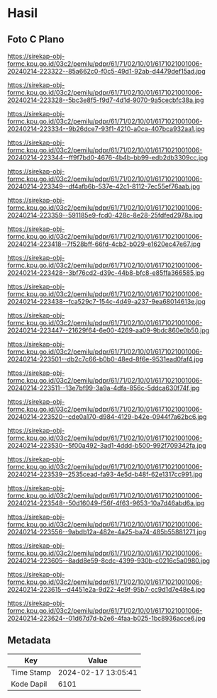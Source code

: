 # Hasil

## Foto C Plano

https://sirekap-obj-formc.kpu.go.id/03c2/pemilu/pdpr/61/71/02/10/01/6171021001006-20240214-223322--85a662c0-f0c5-49d1-92ab-d4479def15ad.jpg

https://sirekap-obj-formc.kpu.go.id/03c2/pemilu/pdpr/61/71/02/10/01/6171021001006-20240214-223328--5bc3e8f5-f9d7-4d1d-9070-9a5cecbfc38a.jpg

https://sirekap-obj-formc.kpu.go.id/03c2/pemilu/pdpr/61/71/02/10/01/6171021001006-20240214-223334--9b26dce7-93f1-4210-a0ca-407bca932aa1.jpg

https://sirekap-obj-formc.kpu.go.id/03c2/pemilu/pdpr/61/71/02/10/01/6171021001006-20240214-223344--ff9f7bd0-4676-4b4b-bb99-edb2db3309cc.jpg

https://sirekap-obj-formc.kpu.go.id/03c2/pemilu/pdpr/61/71/02/10/01/6171021001006-20240214-223349--df4afb6b-537e-42c1-8112-7ec55ef76aab.jpg

https://sirekap-obj-formc.kpu.go.id/03c2/pemilu/pdpr/61/71/02/10/01/6171021001006-20240214-223359--591185e9-fcd0-428c-8e28-25fdfed2978a.jpg

https://sirekap-obj-formc.kpu.go.id/03c2/pemilu/pdpr/61/71/02/10/01/6171021001006-20240214-223418--7f528bff-66fd-4cb2-b029-e1620ec47e67.jpg

https://sirekap-obj-formc.kpu.go.id/03c2/pemilu/pdpr/61/71/02/10/01/6171021001006-20240214-223428--3bf76cd2-d39c-44b8-bfc8-e85ffa366585.jpg

https://sirekap-obj-formc.kpu.go.id/03c2/pemilu/pdpr/61/71/02/10/01/6171021001006-20240214-223438--fca529c7-154c-4d49-a237-9ea68014613e.jpg

https://sirekap-obj-formc.kpu.go.id/03c2/pemilu/pdpr/61/71/02/10/01/6171021001006-20240214-223447--21629f64-6e00-4269-aa09-9bdc860e0b50.jpg

https://sirekap-obj-formc.kpu.go.id/03c2/pemilu/pdpr/61/71/02/10/01/6171021001006-20240214-223501--db2c7c66-b0b0-48ed-8f6e-9531ead0faf4.jpg

https://sirekap-obj-formc.kpu.go.id/03c2/pemilu/pdpr/61/71/02/10/01/6171021001006-20240214-223511--13e7bf99-3a9a-4dfa-856c-5ddca630f74f.jpg

https://sirekap-obj-formc.kpu.go.id/03c2/pemilu/pdpr/61/71/02/10/01/6171021001006-20240214-223520--cde0a170-d984-4129-b42e-0944f7a62bc6.jpg

https://sirekap-obj-formc.kpu.go.id/03c2/pemilu/pdpr/61/71/02/10/01/6171021001006-20240214-223530--5f00a492-3ad1-4ddd-b500-992f709342fa.jpg

https://sirekap-obj-formc.kpu.go.id/03c2/pemilu/pdpr/61/71/02/10/01/6171021001006-20240214-223539--2535cead-fa93-4e5d-b48f-62e1317cc991.jpg

https://sirekap-obj-formc.kpu.go.id/03c2/pemilu/pdpr/61/71/02/10/01/6171021001006-20240214-223548--50d16049-f56f-4f63-9653-10a7d46abd6a.jpg

https://sirekap-obj-formc.kpu.go.id/03c2/pemilu/pdpr/61/71/02/10/01/6171021001006-20240214-223556--9abdb12a-482e-4a25-ba74-485b55881271.jpg

https://sirekap-obj-formc.kpu.go.id/03c2/pemilu/pdpr/61/71/02/10/01/6171021001006-20240214-223605--8add8e59-8cdc-4399-930b-c0216c5a0980.jpg

https://sirekap-obj-formc.kpu.go.id/03c2/pemilu/pdpr/61/71/02/10/01/6171021001006-20240214-223615--d4451e2a-9d22-4e9f-95b7-cc9d1d7e48e4.jpg

https://sirekap-obj-formc.kpu.go.id/03c2/pemilu/pdpr/61/71/02/10/01/6171021001006-20240214-223624--01d67d7d-b2e6-4faa-b025-1bc8936acce6.jpg


## Metadata

| Key        | Value               |
| ---------- | ------------------- |
| Time Stamp | 2024-02-17 13:05:41 |
| Kode Dapil | 6101                |



